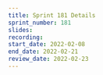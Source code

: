 ```yaml
---
title: Sprint 181 Details
sprint_number: 181
slides:
recording:
start_date: 2022-02-08
end_date: 2022-02-21
review_date: 2022-02-23
---
```

